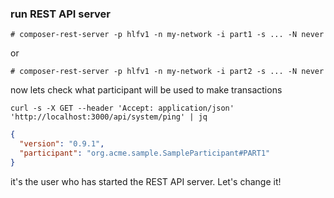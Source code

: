 ### run REST API server 
```
# composer-rest-server -p hlfv1 -n my-network -i part1 -s ... -N never
```
or
```
# composer-rest-server -p hlfv1 -n my-network -i part2 -s ... -N never
```
now lets check what participant will be used to make transactions
```
curl -s -X GET --header 'Accept: application/json' 'http://localhost:3000/api/system/ping' | jq
```
```json
{
  "version": "0.9.1",
  "participant": "org.acme.sample.SampleParticipant#PART1"
}
```
it's the user who has started the REST API server. Let's change it!
